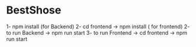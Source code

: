 # BestShose
1- npm install (for Backend)
2- cd frontend -> npm install ( for frontend)
2- to run Backend -> npm run start
3- to run Frontend -> cd frontend -> npm run start
